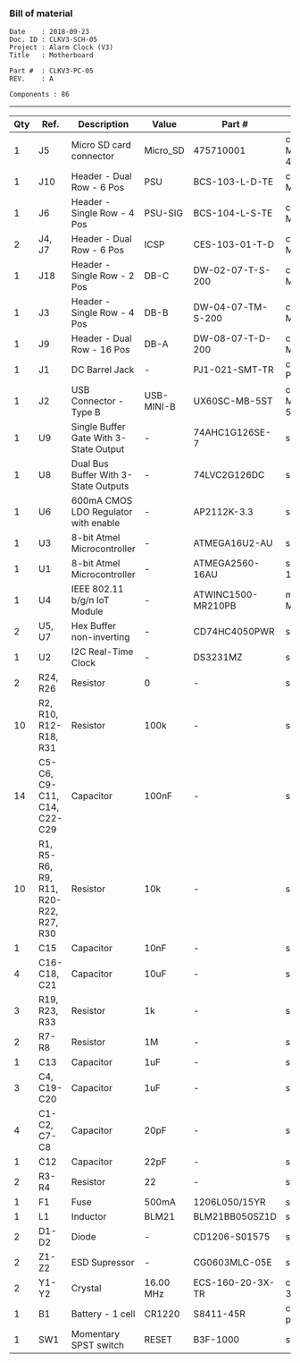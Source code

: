 ### Bill of material ###

```
Date    : 2018-09-23
Doc. ID : CLKV3-SCH-05
Project : Alarm Clock (V3)
Title   : Motherboard

Part #  : CLKV3-PC-05
REV.    : A

Components : 86
```

------------------------------------------------------------------------------------------------------------------------


| Qty | Ref.                                  | Description                            | Value      | Part #             | Footprint                       |
|-----|---------------------------------------|----------------------------------------|------------|--------------------|---------------------------------|
| 1   | J5                                    | Micro SD card connector                | Micro_SD   | 475710001          | conn-io:MOLEX-MICROSD-475710001 |
| 1   | J10                                   | Header - Dual Row - 6 Pos              | PSU        | BCS-103-L-D-TE     | conn-header:HDR-M-2x03          |
| 1   | J6                                    | Header - Single Row - 4 Pos            | PSU-SIG    | BCS-104-L-S-TE     | conn-header:HDR-M-1x04          |
| 2   | J4, J7                                | Header - Dual Row - 6 Pos              | ICSP       | CES-103-01-T-D     | conn-header:HDR-M-2x03          |
| 1   | J18                                   | Header - Single Row - 2 Pos            | DB-C       | DW-02-07-T-S-200   | conn-header:HDR-M-1x02          |
| 1   | J3                                    | Header - Single Row - 4 Pos            | DB-B       | DW-04-07-TM-S-200  | conn-header:HDR-M-1x04          |
| 1   | J9                                    | Header - Dual Row - 16 Pos             | DB-A       | DW-08-07-T-D-200   | conn-header:HDR-M-2x08          |
| 1   | J1                                    | DC Barrel Jack                         | -          | PJ1-021-SMT-TR     | conn-power:CUI-P1J-021-SMT      |
| 1   | J2                                    | USB Connector - Type B                 | USB-MINI-B | UX60SC-MB-5ST      | conn-io:USB-MB_UX60SC-MB-5ST    |
| 1   | U9                                    | Single Buffer Gate With 3-State Output | -          | 74AHC1G126SE-7     | smt-sot:SOT-353                 |
| 1   | U8                                    | Dual Bus Buffer With 3-State Outputs   | -          | 74LVC2G126DC       | smt-sop:VSSOP8                  |
| 1   | U6                                    | 600mA CMOS LDO Regulator with enable   | -          | AP2112K-3.3        | smt-sot:SOT23-5                 |
| 1   | U3                                    | 8-bit Atmel Microcontroller            | -          | ATMEGA16U2-AU      | smt-qfp:QFP-7-32                |
| 1   | U1                                    | 8-bit Atmel Microcontroller            | -          | ATMEGA2560-16AU    | smt-qfp:QFP-14-100              |
| 1   | U4                                    | IEEE 802.11 b/g/n IoT Module           | -          | ATWINC1500-MR210PB | misc:ATWINC1500-MR              |
| 2   | U5, U7                                | Hex Buffer non-inverting               | -          | CD74HC4050PWR      | smt-sop:TSSOP16                 |
| 1   | U2                                    | I2C Real-Time Clock                    | -          | DS3231MZ           | smt-soic:SOIC8                  |
| 2   | R24, R26                              | Resistor                               | 0          | -                  | smt:R-0805                      |
| 10  | R2, R10, R12-R18, R31                 | Resistor                               | 100k       | -                  | smt:R-0603                      |
| 14  | C5-C6, C9-C11, C14, C22-C29           | Capacitor                              | 100nF      | -                  | smt:C-0603                      |
| 10  | R1, R5-R6, R9, R11, R20-R22, R27, R30 | Resistor                               | 10k        | -                  | smt:R-0603                      |
| 1   | C15                                   | Capacitor                              | 10nF       | -                  | smt:C-0603                      |
| 4   | C16-C18, C21                          | Capacitor                              | 10uF       | -                  | smt:C-0805                      |
| 3   | R19, R23, R33                         | Resistor                               | 1k         | -                  | smt:R-0603                      |
| 2   | R7-R8                                 | Resistor                               | 1M         | -                  | smt:R-0603                      |
| 1   | C13                                   | Capacitor                              | 1uF        | -                  | smt:C-0603                      |
| 3   | C4, C19-C20                           | Capacitor                              | 1uF        | -                  | smt:C-0805                      |
| 4   | C1-C2, C7-C8                          | Capacitor                              | 20pF       | -                  | smt:C-0603                      |
| 1   | C12                                   | Capacitor                              | 22pF       | -                  | smt:C-0603                      |
| 2   | R3-R4                                 | Resistor                               | 22         | -                  | smt:R-0603                      |
| 1   | F1                                    | Fuse                                   | 500mA      | 1206L050/15YR      | smt:FER-1206                    |
| 1   | L1                                    | Inductor                               | BLM21      | BLM21BB050SZ1D     | smt:FER-0805                    |
| 2   | D1-D2                                 | Diode                                  | -          | CD1206-S01575      | smt:D-1206                      |
| 2   | Z1-Z2                                 | ESD Supressor                          | -          | CG0603MLC-05E      | smt:FER-0603                    |
| 2   | Y1-Y2                                 | Crystal                                | 16.00 MHz  | ECS-160-20-3X-TR   | crystals:smt-CSM-3X-7x4mm       |
| 1   | B1                                    | Battery - 1 cell                       | CR1220     | S8411-45R          | conn-power:S8411-45R            |
| 1   | SW1                                   | Momentary SPST switch                  | RESET      | B3F-1000           | switches:B3F-10XX               |
